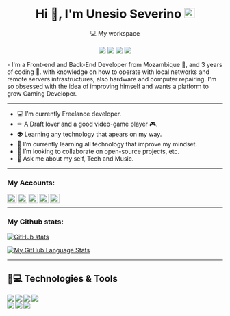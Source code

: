 <h1 align='center'>
Hi 👋, I'm Unesio Severino <img src="https://github.com/TheDudeThatCode/TheDudeThatCode/blob/master/Assets/Earth.gif" width="24px">
</h1>



<p align='center'>
  💻 My workspace<br/><br/>
  <img src="https://img.shields.io/badge/windows-%230078D6.svg?&style=for-the-badge&logo=windows&logoColor=white" />
  <img src="https://img.shields.io/badge/intel-core%20i5%204th-%230071C5.svg?&style=for-the-badge&logo=intel&logoColor=white" />
  <img src="https://img.shields.io/badge/RAM-12GB-%230071C5.svg?&style=for-the-badge&logoColor=white" />
  <img src="https://img.shields.io/badge/nvidia-gtx%20850M-%2376B900.svg?&style=for-the-badge&logo=nvidia&logoColor=white" />
</p>



<p align='left'>
 - I'm a Front-end and Back-End Developer from Mozambique 💚, and 3 years of coding 🧐. with knowledge on how to operate with local networks and remote servers infrastructures, also hardware and computer repairing. I'm so obsessed with the idea of improving himself and wants a platform to grow Gaming Developer.

----

- 💻 I’m currently Freelance developer.
- ✏  A Draft lover and a good video-game player 🎮.
- 👽 Learning any technology that apears on my way.
- 🌱 I’m currently learning all technology that improve my mindset.
- 👯 I’m looking to collaborate on open-source projects, etc.
- 💬 Ask me about my self, Tech and Music.
</p>

----
### My Accounts:

<a target="_blank" href="https://www.linkedin.com/in/unesio-severino/">
  <img align="left" alt="LinkdeIN" width="22px" src="https://img.shields.io/badge/LinkedIn-0077B5?style=for-the-badge&logo=linkedin&logoColor=white" />
</a>&nbsp;&nbsp;
<a target="_blank" href="https://api.whatsapp.com/send?phone=+258842457175">
  <img align="left" alt="Whatsapp" width="22px" src="https://img.shields.io/badge/WhatsApp-25D366?style=for-the-badge&logo=whatsapp&logoColor=white" />
</a>&nbsp;&nbsp;
<a target="_blank" href="https://www.instagram.com/unesio._.charger/">
  <img align="left" alt="Instagram" width="22px" src="https://img.shields.io/badge/Instagram-E4405F?style=for-the-badge&logo=instagram&logoColor=white " />
</a>&nbsp;&nbsp;
<a target="_blank" href="mailto:unesio.private@gmail.com">
  <img align="left" alt="Gmail" width="22px" src="https://img.shields.io/badge/Gmail-D14836?style=for-the-badge&logo=gmail&logoColor=white " />
</a>&nbsp;&nbsp;
<a target="_blank" href="https://fb.com/https://www.facebook.com/unesio.severino/">
  <img align="left" alt="Facebook" width="22px" src="https://img.shields.io/badge/Facebook-1877F2?style=for-the-badge&logo=facebook&logoColor=white" />
</a>&nbsp;&nbsp;

----
### My Github stats:


[![GitHub stats](https://github-readme-stats.vercel.app/api?username=Unesio-Severino&show_icons=true&theme=tokyonight)]()

[![My GitHub Language Stats](https://github-readme-stats.vercel.app/api/top-langs/?username=Unesio-Severino&langs_count=5&theme=tokyonight)]()


----

## 🚀💻 Technologies & Tools

<img align="left" src="https://img.shields.io/badge/Slack-4A154B?logo=slack&logoColor=white" />
<img align="left" src="https://img.shields.io/badge/Azure-0089D6?logo=microsoft-azure&logoColor=white" />
<img align="left" src="https://img.shields.io/badge/SQL%20Server-CC2927?logo=microsoft-sql-server&logoColor=white" />
<img align="left" src="https://img.shields.io/badge/Github-181717?logo=github&logoColor=white" />
<br/>
<img align="left" src="https://img.shields.io/badge/C Sharp-239120?logo=c-sharp&logoColor=white" />
<img align="left" src="https://img.shields.io/badge/UWP-0089D6?logo=microsoft&logoColor=white" />
<img align="left" src="https://img.shields.io/badge/Xamarin%20Forms-3498DB?logo=xamarin&logoColor=white" />
